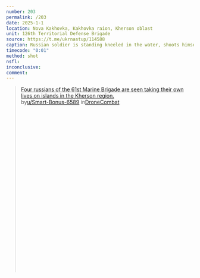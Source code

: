 ```yaml
---
number: 203
permalink: /203
date: 2025-1-1
location: Nova Kakhovka, Kakhovka raion, Kherson oblast
unit: 126th Territorial Defense Brigade
source: https://t.me/ukrnastup/114588
caption: Russian soldier is standing kneeled in the water, shoots himself
timecode: "0:01"
method: shot
nsfl: 
inconclusive: 
comment: 
---
```

<blockquote class="reddit-embed-bq" style="height:500px" data-embed-height="583"><a href="https://www.reddit.com/r/DroneCombat/comments/1hr6adg/four_russians_of_the_61st_marine_brigade_are_seen/">Four russians of the 61st Marine Brigade are seen taking their own lives on islands in the Kherson region. </a><br> by<a href="https://www.reddit.com/user/Smart-Bonus-6589/">u/Smart-Bonus-6589</a> in<a href="https://www.reddit.com/r/DroneCombat/">DroneCombat</a></blockquote><script async="" src="https://embed.reddit.com/widgets.js" charset="UTF-8"></script>